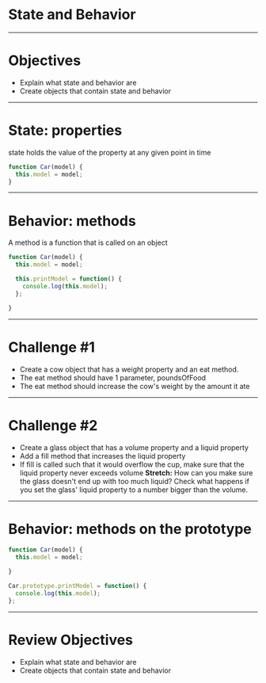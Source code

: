 # State and Behavior

---

# Objectives

- Explain what state and behavior are
- Create objects that contain state and behavior

---

# State: properties

state holds the value of the property at any given point in time


```javascript
function Car(model) {
  this.model = model;
}

```

---

# Behavior: methods

A method is a function that is called on an object


```javascript
function Car(model) {
  this.model = model;

  this.printModel = function() {
    console.log(this.model);
  };

}

```

---

# Challenge #1

- Create a cow object that has a weight property and an eat method.
- The eat method should have 1 parameter, poundsOfFood
- The eat method should increase the cow's weight by the amount it ate

---

# Challenge #2

- Create a glass object that has a volume property and a liquid property
- Add a fill method that increases the liquid property
- If fill is called such that it would overflow the cup, make sure that the liquid property never exceeds volume
__Stretch:__ How can you make sure the glass doesn't end up with too much liquid? Check what happens if you set the glass' liquid property to a number bigger than the volume.

---


# Behavior: methods on the prototype


```javascript
function Car(model) {
  this.model = model;

}

Car.prototype.printModel = function() {
  console.log(this.model);
};

```

---

# Review Objectives

- Explain what state and behavior are
- Create objects that contain state and behavior
